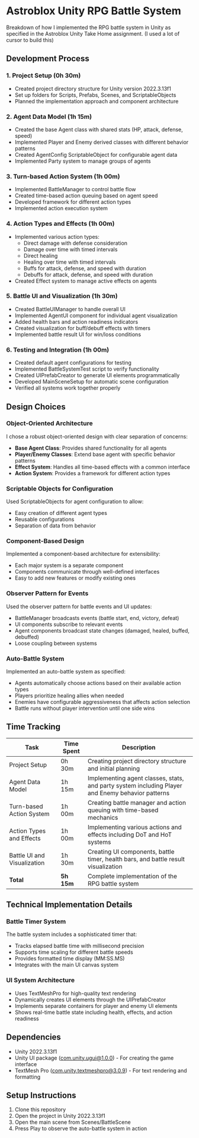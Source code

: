 # Astroblox Unity RPG Battle System

Breakdown of how I implemented the RPG battle system in Unity as specified in the Astroblox Unity Take Home assignment. (I used a lot of cursor to build this)

## Development Process

### 1. Project Setup (0h 30m)
- Created project directory structure for Unity version 2022.3.13f1
- Set up folders for Scripts, Prefabs, Scenes, and ScriptableObjects
- Planned the implementation approach and component architecture

### 2. Agent Data Model (1h 15m)
- Created the base Agent class with shared stats (HP, attack, defense, speed)
- Implemented Player and Enemy derived classes with different behavior patterns
- Created AgentConfig ScriptableObject for configurable agent data
- Implemented Party system to manage groups of agents

### 3. Turn-based Action System (1h 00m)
- Implemented BattleManager to control battle flow
- Created time-based action queuing based on agent speed
- Developed framework for different action types
- Implemented action execution system

### 4. Action Types and Effects (1h 00m)
- Implemented various action types:
  - Direct damage with defense consideration
  - Damage over time with timed intervals
  - Direct healing
  - Healing over time with timed intervals
  - Buffs for attack, defense, and speed with duration
  - Debuffs for attack, defense, and speed with duration
- Created Effect system to manage active effects on agents

### 5. Battle UI and Visualization (1h 30m)
- Created BattleUIManager to handle overall UI
- Implemented AgentUI component for individual agent visualization
- Added health bars and action readiness indicators
- Created visualization for buff/debuff effects with timers
- Implemented battle result UI for win/loss conditions

### 6. Testing and Integration (1h 00m)
- Created default agent configurations for testing
- Implemented BattleSystemTest script to verify functionality
- Created UIPrefabCreator to generate UI elements programmatically
- Developed MainSceneSetup for automatic scene configuration
- Verified all systems work together properly

## Design Choices

### Object-Oriented Architecture
I chose a robust object-oriented design with clear separation of concerns:
- **Base Agent Class**: Provides shared functionality for all agents
- **Player/Enemy Classes**: Extend base agent with specific behavior patterns
- **Effect System**: Handles all time-based effects with a common interface
- **Action System**: Provides a framework for different action types

### Scriptable Objects for Configuration
Used ScriptableObjects for agent configuration to allow:
- Easy creation of different agent types
- Reusable configurations
- Separation of data from behavior

### Component-Based Design
Implemented a component-based architecture for extensibility:
- Each major system is a separate component
- Components communicate through well-defined interfaces
- Easy to add new features or modify existing ones

### Observer Pattern for Events
Used the observer pattern for battle events and UI updates:
- BattleManager broadcasts events (battle start, end, victory, defeat)
- UI components subscribe to relevant events
- Agent components broadcast state changes (damaged, healed, buffed, debuffed)
- Loose coupling between systems

### Auto-Battle System
Implemented an auto-battle system as specified:
- Agents automatically choose actions based on their available action types
- Players prioritize healing allies when needed
- Enemies have configurable aggressiveness that affects action selection
- Battle runs without player intervention until one side wins

## Time Tracking

| Task | Time Spent | Description |
|------|------------|-------------|
| Project Setup | 0h 30m | Creating project directory structure and initial planning |
| Agent Data Model | 1h 15m | Implementing agent classes, stats, and party system including Player and Enemy behavior patterns |
| Turn-based Action System | 1h 00m | Creating battle manager and action queuing with time-based mechanics |
| Action Types and Effects | 1h 00m | Implementing various actions and effects including DoT and HoT systems |
| Battle UI and Visualization | 1h 30m | Creating UI components, battle timer, health bars, and battle result visualization |
| **Total** | **5h 15m** | Complete implementation of the RPG battle system |

## Technical Implementation Details

### Battle Timer System
The battle system includes a sophisticated timer that:
- Tracks elapsed battle time with millisecond precision
- Supports time scaling for different battle speeds
- Provides formatted time display (MM:SS.MS)
- Integrates with the main UI canvas system

### UI System Architecture
- Uses TextMeshPro for high-quality text rendering
- Dynamically creates UI elements through the UIPrefabCreator
- Implements separate containers for player and enemy UI elements
- Shows real-time battle state including health, effects, and action readiness

## Dependencies
- Unity 2022.3.13f1
- Unity UI package (com.unity.ugui@1.0.0) - For creating the game interface
- TextMesh Pro (com.unity.textmeshpro@3.0.9) - For text rendering and formatting

## Setup Instructions
1. Clone this repository
2. Open the project in Unity 2022.3.13f1
3. Open the main scene from Scenes/BattleScene
4. Press Play to observe the auto-battle system in action

